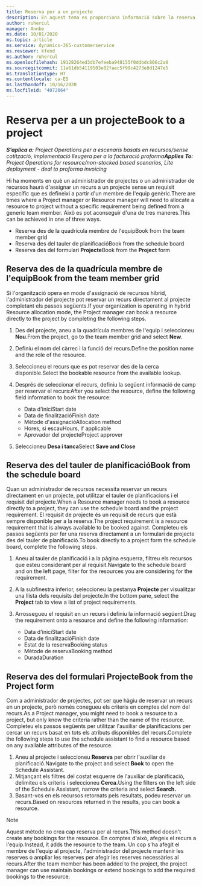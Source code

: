 ```yaml
---
title: Reserva per a un projecte
description: En aquest tema es proporciona informació sobre la reserva d'un recurs a un projecte.
author: ruhercul
manager: Annbe
ms.date: 10/01/2020
ms.topic: article
ms.service: dynamics-365-customerservice
ms.reviewer: kfend
ms.author: ruhercul
ms.openlocfilehash: 19128264ed3db7efeeba948155f0ddbdc806c2a0
ms.sourcegitcommit: 11a61db54119503e82faec5f99c4273e8d1247e5
ms.translationtype: HT
ms.contentlocale: ca-ES
ms.lasthandoff: 10/16/2020
ms.locfileid: "4072064"
---
```

# <a name="book-to-a-project"></a><span data-ttu-id="cfb31-103">Reserva per a un projecte</span><span class="sxs-lookup"><span data-stu-id="cfb31-103">Book to a project</span></span>

<span data-ttu-id="cfb31-104">_**S'aplica a:** Project Operations per a escenaris basats en recursos/sense cotització, implementació lleugera per a la facturació proforma_</span><span class="sxs-lookup"><span data-stu-id="cfb31-104">_**Applies To:** Project Operations for resource/non-stocked based scenarios, Lite deployment - deal to proforma invoicing_</span></span>

<span data-ttu-id="cfb31-105">Hi ha moments en què un administrador de projectes o un administrador de recursos haurà d'assignar un recurs a un projecte sense un requisit específic que es defineixi a partir d'un membre de l'equip genèric.</span><span class="sxs-lookup"><span data-stu-id="cfb31-105">There are times where a Project manager or Resource manager will need to allocate a resource to project without a specific requirement being defined from a generic team member.</span></span> <span data-ttu-id="cfb31-106">Això es pot aconseguir d'una de tres maneres.</span><span class="sxs-lookup"><span data-stu-id="cfb31-106">This can be achieved in one of three ways.</span></span>

- <span data-ttu-id="cfb31-107">Reserva des de la quadrícula membre de l'equip</span><span class="sxs-lookup"><span data-stu-id="cfb31-107">Book from the team member grid</span></span>
- <span data-ttu-id="cfb31-108">Reserva des del tauler de planificació</span><span class="sxs-lookup"><span data-stu-id="cfb31-108">Book from the schedule board</span></span>
- <span data-ttu-id="cfb31-109">Reserva des del formulari **Projecte**</span><span class="sxs-lookup"><span data-stu-id="cfb31-109">Book from the **Project** form</span></span>

## <a name="book-from-the-team-member-grid"></a><span data-ttu-id="cfb31-110">Reserva des de la quadrícula membre de l'equip</span><span class="sxs-lookup"><span data-stu-id="cfb31-110">Book from the team member grid</span></span>

<span data-ttu-id="cfb31-111">Si l'organització opera en mode d'assignació de recursos híbrid, l'administrador del projecte pot reservar un recurs directament al projecte completant els passos següents.</span><span class="sxs-lookup"><span data-stu-id="cfb31-111">If your organization is operating in hybrid Resource allocation mode, the Project manager can book a resource directly to the project by completing the following steps.</span></span>

1. <span data-ttu-id="cfb31-112">Des del projecte, aneu a la quadrícula membres de l'equip i seleccioneu **Nou**.</span><span class="sxs-lookup"><span data-stu-id="cfb31-112">From the project, go to the team member grid and select **New**.</span></span>
2. <span data-ttu-id="cfb31-113">Definiu el nom del càrrec i la funció del recurs.</span><span class="sxs-lookup"><span data-stu-id="cfb31-113">Define the position name and the role of the resource.</span></span>
3. <span data-ttu-id="cfb31-114">Seleccioneu el recurs que es pot reservar des de la cerca disponible.</span><span class="sxs-lookup"><span data-stu-id="cfb31-114">Select the bookable resource from the available lookup.</span></span>
4. <span data-ttu-id="cfb31-115">Després de seleccionar el recurs, definiu la següent informació de camp per reservar el recurs:</span><span class="sxs-lookup"><span data-stu-id="cfb31-115">After you select the resource, define the following field information to book the resource:</span></span>

    - <span data-ttu-id="cfb31-116">Data d'inici</span><span class="sxs-lookup"><span data-stu-id="cfb31-116">Start date</span></span>
    - <span data-ttu-id="cfb31-117">Data de finalització</span><span class="sxs-lookup"><span data-stu-id="cfb31-117">Finish date</span></span>
    - <span data-ttu-id="cfb31-118">Mètode d'assignació</span><span class="sxs-lookup"><span data-stu-id="cfb31-118">Allocation method</span></span>
    - <span data-ttu-id="cfb31-119">Hores, si escau</span><span class="sxs-lookup"><span data-stu-id="cfb31-119">Hours, if applicable</span></span>
    - <span data-ttu-id="cfb31-120">Aprovador del projecte</span><span class="sxs-lookup"><span data-stu-id="cfb31-120">Project approver</span></span>

6. <span data-ttu-id="cfb31-121">Seleccioneu **Desa i tanca**</span><span class="sxs-lookup"><span data-stu-id="cfb31-121">Select **Save and Close**</span></span>

## <a name="book-from-the-schedule-board"></a><span data-ttu-id="cfb31-122">Reserva des del tauler de planificació</span><span class="sxs-lookup"><span data-stu-id="cfb31-122">Book from the schedule board</span></span>

<span data-ttu-id="cfb31-123">Quan un administrador de recursos necessita reservar un recurs directament en un projecte, pot utilitzar el tauler de planificacions i el requisit del projecte.</span><span class="sxs-lookup"><span data-stu-id="cfb31-123">When a Resource manager needs to book a resource directly to a project, they can use the schedule board and the project requirement.</span></span> <span data-ttu-id="cfb31-124">El requisit de projecte és un requisit de recurs que està sempre disponible per a la reserva.</span><span class="sxs-lookup"><span data-stu-id="cfb31-124">The project requirement is a resource requirement that is always available to be booked against.</span></span> <span data-ttu-id="cfb31-125">Completeu els passos següents per fer una reserva directament a un formulari de projecte des del tauler de planificació.</span><span class="sxs-lookup"><span data-stu-id="cfb31-125">To book directly to a project form the schedule board, complete the following steps.</span></span>

1. <span data-ttu-id="cfb31-126">Aneu al tauler de planificació i a la pàgina esquerra, filtreu els recursos que esteu considerant per al requisit.</span><span class="sxs-lookup"><span data-stu-id="cfb31-126">Navigate to the schedule board and on the left page, filter for the resources you are considering for the requirement.</span></span>
2. <span data-ttu-id="cfb31-127">A la subfinestra inferior, seleccioneu la pestanya **Projecte** per visualitzar una llista dels requisits del projecte.</span><span class="sxs-lookup"><span data-stu-id="cfb31-127">In the bottom pane, select the **Project** tab to view a list of project requirements.</span></span>
3. <span data-ttu-id="cfb31-128">Arrossegueu el requisit en un recurs i definiu la informació següent:</span><span class="sxs-lookup"><span data-stu-id="cfb31-128">Drag the requirement onto a resource and define the following information:</span></span>

    - <span data-ttu-id="cfb31-129">Data d'inici</span><span class="sxs-lookup"><span data-stu-id="cfb31-129">Start date</span></span>
    - <span data-ttu-id="cfb31-130">Data de finalització</span><span class="sxs-lookup"><span data-stu-id="cfb31-130">Finish date</span></span>
    - <span data-ttu-id="cfb31-131">Estat de la reserva</span><span class="sxs-lookup"><span data-stu-id="cfb31-131">Booking status</span></span>
    - <span data-ttu-id="cfb31-132">Mètode de reserva</span><span class="sxs-lookup"><span data-stu-id="cfb31-132">Booking method</span></span>
    - <span data-ttu-id="cfb31-133">Durada</span><span class="sxs-lookup"><span data-stu-id="cfb31-133">Duration</span></span>

## <a name="book-from-the-project-form"></a><span data-ttu-id="cfb31-134">Reserva des del formulari Projecte</span><span class="sxs-lookup"><span data-stu-id="cfb31-134">Book from the Project form</span></span>

<span data-ttu-id="cfb31-135">Com a administrador de projectes, pot ser que hàgiu de reservar un recurs en un projecte, però només conegueu els criteris en comptes del nom del recurs.</span><span class="sxs-lookup"><span data-stu-id="cfb31-135">As a Project manager, you might need to book a resource to a project, but only know the criteria rather than the name of the resource.</span></span> <span data-ttu-id="cfb31-136">Completeu els passos següents per utilitzar l'auxiliar de planificacions per cercar un recurs basat en tots els atributs disponibles del recurs.</span><span class="sxs-lookup"><span data-stu-id="cfb31-136">Complete the following steps to use the schedule assistant to find a resource based on any available attributes of the resource.</span></span> 

1. <span data-ttu-id="cfb31-137">Aneu al projecte i seleccioneu **Reserva** per obrir l'auxiliar de planificació.</span><span class="sxs-lookup"><span data-stu-id="cfb31-137">Navigate to the project and select **Book** to open the Schedule Assistant.</span></span>
2. <span data-ttu-id="cfb31-138">Mitjançant els filtres del costat esquerre de l'auxiliar de planificació, delimiteu els criteris i seleccioneu **Cerca.**</span><span class="sxs-lookup"><span data-stu-id="cfb31-138">Using the filters on the left side of the Schedule Assistant, narrow the criteria and select **Search.**</span></span>
3. <span data-ttu-id="cfb31-139">Basant-vos en els recursos retornats pels resultats, podeu reservar un recurs.</span><span class="sxs-lookup"><span data-stu-id="cfb31-139">Based on resources returned in the results, you can book a resource.</span></span>

> [!NOTE]
> <span data-ttu-id="cfb31-140">Aquest mètode no crea cap reserva per al recurs.</span><span class="sxs-lookup"><span data-stu-id="cfb31-140">This method doesn't create any bookings for the resource.</span></span> <span data-ttu-id="cfb31-141">En comptes d'això, afegeix el recurs a l'equip.</span><span class="sxs-lookup"><span data-stu-id="cfb31-141">Instead, it adds the resource to the team.</span></span> <span data-ttu-id="cfb31-142">Un cop s'ha afegit el membre de l'equip al projecte, l'administrador del projecte mantenir les reserves o ampliar les reserves per afegir les reserves necessàries al recurs.</span><span class="sxs-lookup"><span data-stu-id="cfb31-142">After the team member has been added to the project, the project manager can use maintain bookings or extend bookings to add the required bookings to the resource.</span></span>
